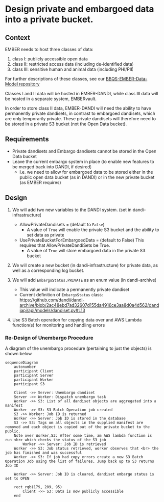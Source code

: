# Design private and embargoed data into a private bucket.  

## Context

EMBER needs to host three classes of data:
1. class I: publicly accessible open data
2. class II: restricted access data (including de-identified data)
3. class III: sensitive human and animal data (including PHI/PII)

For further descriptions of these classes, see our [BBQS-EMBER-Data-Model repository](https://github.com/aplbrain/BBQS-EMBER-Data-Model/tree/main/EMBER_Classes)

Classes I and II data will be hosted in EMBER-DANDI, while class III data will be hosted in a separate system, EMBERvault.

In order to store class II data, EMBER-DANDI will need the ability to have permanently private dandisets, in contrast to embargoed dandisets, which are only temporarily private. These private dandisets will therefore need to be stored in a private S3 bucket (not the Open Data bucket).

## Requirements

- Private dandisets and Embargo dandisets cannot be stored in the Open Data bucket 
- Leave the current embargo system in place (to enable new features to be merged back into DANDI, if desired)
   - i.e. we need to allow for embargoed data to be stored either in the public open data bucket (as in DANDI) or in the new private bucket (as EMBER requires)

## Design

1. We will add two new variables to the DANDI system. (set in dandi-infrastructure)
   * AllowPrivateDandisets = (default to `False`)
     * A value of `True` will enable the private S3 bucket and the ability to set data as private
   * UsePrivateBucketForEmbargoedData = (default to False)  This requires that AllowPrivateDandiSets be True.
     * A value of `True` will store embargoed data in the private S3 bucket

1. We will create a new bucket (in dandi-infrastructure) for private data, as well as a corresponding log bucket.

1. We will add `EmbargoStatus.PRIVATE` as an enum value (in dandi-archive)
   * This value will indicate a permanently private dandiset
   * Current definition of `EmbargoStatus` class: https://github.com/dandi/dandi-archive/blob/2ac48ebd7ad32607d155da4916ce3aa8d0a4d562/dandiapi/api/models/dandiset.py#L13

1. Use S3 Batch operation for copying data over and AWS Lambda function(s) for monitoring and handling errors

### Re-Design of Unembargo Procedure

A diagram of the unembargo procedure (pertaining to just the objects) is shown below

```mermaid
sequenceDiagram
    autonumber
    participant Client
    participant Server
    participant Worker
    participant S3

    Client ->> Server: Unembargo dandiset
    Server ->> Worker: Dispatch unembargo task
    Worker ->> S3: List of all dandiset objects are aggregated into a manifest
    Worker ->> S3: S3 Batch Operation job created
    S3 ->> Worker: Job ID is returned
    Worker ->> Server: Job ID is stored in the database
    S3 ->> S3: Tags on all objects in the supplied manifest are removed and each object is copied out of the private bucket to the public.
    Note over Worker,S3: After some time, am AWS lambda function is run <br> which checks the status of the S3 job
		Worker ->> Server: Job ID is retrieved
    Worker ->> S3: Job status retrieved, worker observes that <br> the job has finished and was successful
    Worker ->> S3: If job had copy errors create a new S3 Batch Operation Job using the list of failures, Jump back up to S3 returns Job ID

    Worker ->> Server: Job ID is cleared, dandiset embargo status is set to OPEN

    rect rgb(179, 209, 95)
        Client ->> S3: Data is now publicly accessible
    end
```
